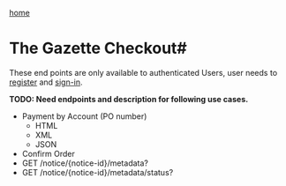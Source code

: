 [home](../home.md)
# The Gazette Checkout#



These end points are only available to authenticated Users, user needs  to [register](../authentication/registration.html) and [sign-in](../authentication/sign-in.html).


**TODO: Need endpoints and description for following use cases.**



- Payment by Account (PO number)
  - HTML
  - XML
  - JSON
- Confirm Order
- GET /notice/{notice-id}/metadata?
- GET /notice/{notice-id}/metadata/status?
